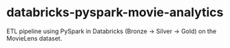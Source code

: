 # databricks-pyspark-movie-analytics
ETL pipeline using PySpark in Databricks (Bronze → Silver → Gold) on the MovieLens dataset.
